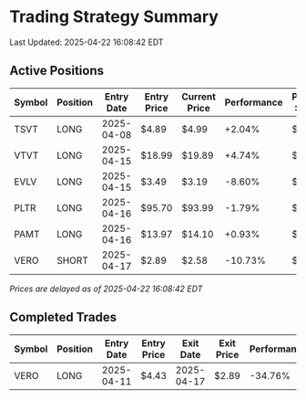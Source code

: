 # Trading Strategy Summary

Last Updated: 2025-04-22 16:08:42 EDT

## Active Positions

| Symbol | Position | Entry Date | Entry Price | Current Price | Performance | P/L per Share |
|--------|----------|------------|-------------|---------------|-------------|--------------|
| TSVT | LONG | 2025-04-08 | $4.89 | $4.99 | +2.04% | $+0.10 |
| VTVT | LONG | 2025-04-15 | $18.99 | $19.89 | +4.74% | $+0.90 |
| EVLV | LONG | 2025-04-15 | $3.49 | $3.19 | -8.60% | $-0.30 |
| PLTR | LONG | 2025-04-16 | $95.70 | $93.99 | -1.79% | $-1.71 |
| PAMT | LONG | 2025-04-16 | $13.97 | $14.10 | +0.93% | $+0.13 |
| VERO | SHORT | 2025-04-17 | $2.89 | $2.58 | -10.73% | $-0.31 |

*Prices are delayed as of 2025-04-22 16:08:42 EDT*

## Completed Trades

| Symbol | Position | Entry Date | Entry Price | Exit Date | Exit Price | Performance |
|--------|----------|------------|-------------|-----------|------------|-------------|
| VERO | LONG | 2025-04-11 | $4.43 | 2025-04-17 | $2.89 | -34.76% |